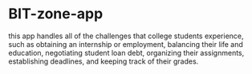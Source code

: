# BIT-zone-app
this app handles all of the challenges that college students experience, such as obtaining an internship or employment, balancing their life and education, negotiating student loan debt, organizing their assignments, establishing deadlines, and keeping track of their grades.  
